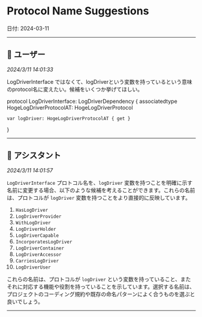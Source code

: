 # Protocol Name Suggestions

日付: 2024-03-11

---

## 👤 ユーザー
*2024/3/11 14:01:33*

LogDriverInterface ではなくて、logDriverという変数を持っているという意味のprotocol名に変えたい。候補をいくつか挙げてほしい。

protocol LogDriverInterface: LogDriverDependency {
    associatedtype HogeLogDriverProtocolAT: HogeLogDriverProtocol

    var logDriver: HogeLogDriverProtocolAT { get }
}

---

## 🤖 アシスタント
*2024/3/11 14:01:57*

`LogDriverInterface` プロトコル名を、`logDriver` 変数を持つことを明確に示す名前に変更する場合、以下のような候補を考えることができます。これらの名前は、プロトコルが `logDriver` 変数を持つことをより直接的に反映しています。

1. `HasLogDriver`
2. `LogDriverProvider`
3. `WithLogDriver`
4. `LogDriverHolder`
5. `LogDriverCapable`
6. `IncorporatesLogDriver`
7. `LogDriverContainer`
8. `LogDriverAccessor`
9. `CarriesLogDriver`
10. `LogDriverUser`

これらの名前は、プロトコルが `logDriver` という変数を持っていること、またそれに対応する機能や役割を持っていることを示しています。選択する名前は、プロジェクトのコーディング規約や既存の命名パターンによく合うものを選ぶと良いでしょう。

---
